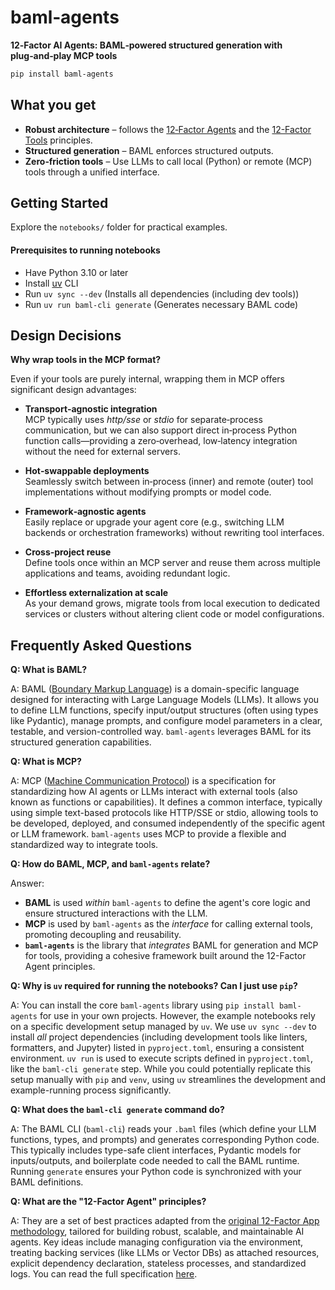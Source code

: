 # baml‑agents

**12‑Factor AI Agents: BAML‑powered structured generation with plug‑and‑play MCP tools**

```bash
pip install baml‑agents
```

## What you get

- **Robust architecture** – follows the [12‑Factor Agents](https://github.com/humanlayer/12-factor-agents) and the [12-Factor Tools](https://github.com/humanlayer/12-factor-agents/issues?q=author%3Aelijas%20%2312factortools%20sort%3Acreated-asc) principles.
- **Structured generation** – BAML enforces structured outputs.
- **Zero‑friction tools** – Use LLMs to call local (Python) or remote (MCP) tools through a unified interface.

## Getting Started

Explore the `notebooks/` folder for practical examples.

#### Prerequisites to running notebooks

- Have Python 3.10 or later
- Install [uv](https://docs.astral.sh/uv/) CLI
- Run `uv sync --dev` (Installs all dependencies (including dev tools))
- Run `uv run baml-cli generate` (Generates necessary BAML code)

## Design Decisions
**Why wrap tools in the MCP format?**

Even if your tools are purely internal, wrapping them in MCP offers significant design advantages:

- **Transport‑agnostic integration**  
  MCP typically uses _http/sse_ or _stdio_ for separate‑process communication, but we can also support direct in‑process Python function calls—providing a zero‑overhead, low‑latency integration without the need for external servers.

- **Hot‑swappable deployments**  
  Seamlessly switch between in‑process (inner) and remote (outer) tool implementations without modifying prompts or model code.

- **Framework‑agnostic agents**  
  Easily replace or upgrade your agent core (e.g., switching LLM backends or orchestration frameworks) without rewriting tool interfaces.

- **Cross‑project reuse**  
  Define tools once within an MCP server and reuse them across multiple applications and teams, avoiding redundant logic.

- **Effortless externalization at scale**  
  As your demand grows, migrate tools from local execution to dedicated services or clusters without altering client code or model configurations.

## Frequently Asked Questions
**Q: What is BAML?**

A: BAML ([Boundary Markup Language](https://github.com/BoundaryML/baml)) is a domain-specific language designed for interacting with Large Language Models (LLMs). It allows you to define LLM functions, specify input/output structures (often using types like Pydantic), manage prompts, and configure model parameters in a clear, testable, and version-controlled way. `baml-agents` leverages BAML for its structured generation capabilities.

**Q: What is MCP?**

A: MCP ([Machine Communication Protocol](https://github.com/humanlayer/mcp)) is a specification for standardizing how AI agents or LLMs interact with external tools (also known as functions or capabilities). It defines a common interface, typically using simple text-based protocols like HTTP/SSE or stdio, allowing tools to be developed, deployed, and consumed independently of the specific agent or LLM framework. `baml-agents` uses MCP to provide a flexible and standardized way to integrate tools.

**Q: How do BAML, MCP, and `baml-agents` relate?**

Answer:
- **BAML** is used *within* `baml-agents` to define the agent's core logic and ensure structured interactions with the LLM.
- **MCP** is used by `baml-agents` as the *interface* for calling external tools, promoting decoupling and reusability.
- **`baml-agents`** is the library that *integrates* BAML for generation and MCP for tools, providing a cohesive framework built around the 12-Factor Agent principles.

**Q: Why is `uv` required for running the notebooks? Can I just use `pip`?**

A: You can install the core `baml-agents` library using `pip install baml-agents` for use in your own projects. However, the example notebooks rely on a specific development setup managed by `uv`. We use `uv sync --dev` to install *all* project dependencies (including development tools like linters, formatters, and Jupyter) listed in `pyproject.toml`, ensuring a consistent environment. `uv run` is used to execute scripts defined in `pyproject.toml`, like the `baml-cli generate` step. While you could potentially replicate this setup manually with `pip` and `venv`, using `uv` streamlines the development and example-running process significantly.

**Q: What does the `baml-cli generate` command do?**

A: The BAML CLI (`baml-cli`) reads your `.baml` files (which define your LLM functions, types, and prompts) and generates corresponding Python code. This typically includes type-safe client interfaces, Pydantic models for inputs/outputs, and boilerplate code needed to call the BAML runtime. Running `generate` ensures your Python code is synchronized with your BAML definitions.

**Q: What are the "12-Factor Agent" principles?**

A: They are a set of best practices adapted from the [original 12-Factor App methodology](https://12factor.net/), tailored for building robust, scalable, and maintainable AI agents. Key ideas include managing configuration via the environment, treating backing services (like LLMs or Vector DBs) as attached resources, explicit dependency declaration, stateless processes, and standardized logs. You can read the full specification [here](https://github.com/humanlayer/12-factor-agents).


